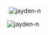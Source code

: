 
<p>&nbsp;<img align="center" src="https://github-readme-stats.vercel.app/api?username=jayden-n&show_icons=true&theme=tokyonight&locale=en" alt="jayden-n" /></p>

<p><img align="center" src="https://github-readme-streak-stats.herokuapp.com/?user=jayden-n&theme=dark" alt="jayden-n" /></p>
